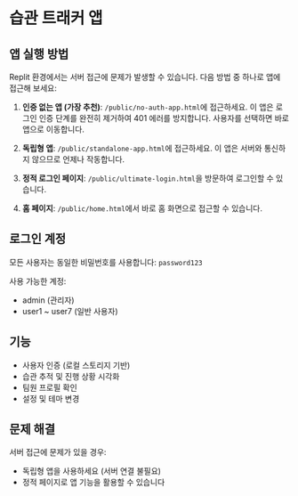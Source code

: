 # 습관 트래커 앱

## 앱 실행 방법

Replit 환경에서는 서버 접근에 문제가 발생할 수 있습니다. 다음 방법 중 하나로 앱에 접근해 보세요:

1. **인증 없는 앱 (가장 추천)**: `/public/no-auth-app.html`에 접근하세요. 이 앱은 로그인 인증 단계를 완전히 제거하여 401 에러를 방지합니다. 사용자를 선택하면 바로 앱으로 이동합니다.

2. **독립형 앱**: `/public/standalone-app.html`에 접근하세요. 이 앱은 서버와 통신하지 않으므로 언제나 작동합니다.

3. **정적 로그인 페이지**: `/public/ultimate-login.html`을 방문하여 로그인할 수 있습니다.

4. **홈 페이지**: `/public/home.html`에서 바로 홈 화면으로 접근할 수 있습니다.

## 로그인 계정

모든 사용자는 동일한 비밀번호를 사용합니다: `password123`

사용 가능한 계정:
- admin (관리자)
- user1 ~ user7 (일반 사용자)

## 기능

- 사용자 인증 (로컬 스토리지 기반)
- 습관 추적 및 진행 상황 시각화
- 팀원 프로필 확인
- 설정 및 테마 변경

## 문제 해결

서버 접근에 문제가 있을 경우:
- 독립형 앱을 사용하세요 (서버 연결 불필요)
- 정적 페이지로 앱 기능을 활용할 수 있습니다